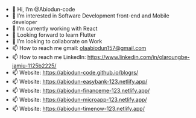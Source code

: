 - 👋 Hi, I’m @Abiodun-code
- 👀 I’m interested in Software Development front-end and Mobile developer
- 🌱 I’m currently working with React
- 🌱 Looking forward to learn Flutter
- 💞️ I’m looking to collaborate on Work
- 📫 How to reach me gmail: olaabiodun157@gmail.com
- 📫 How to reach me LinkedIn: https://www.linkedin.com/in/olaroungbe-jamiu-1125b2225/
- 📫 Website: https://abiodun-code.github.io/blogrs/
- 📫 Website: https://abiodun-easybank-123.netlify.app/
- 📫 Website: https://abiodun-financeme-123.netlify.app/
- 📫 Website: https://abiodun-microapp-123.netlify.app/
- 📫 Website: https://abiodun-timenow-123.netlify.app/
<!---
I'm a Junior Software and Mobile Developer with Experience in Information Technology with Experience in Building real world Project and Solving world Problem in I.T world, am looking for a challenging opportunity that will enable me to use my skills and abilities to achieve a challenging goal.
Experience: HTML, CSS, JavaScript, React, Flutter, Bootstrap, Tailwind CSS.
--->
